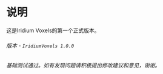 # 说明

这是Iridium Voxels的第一个正式版本。

###### 版本 - `IridiumVoxels 1.0.0`

###### 基础测试通过。如有发现问题请积极提出修改建议和意见，谢谢。
